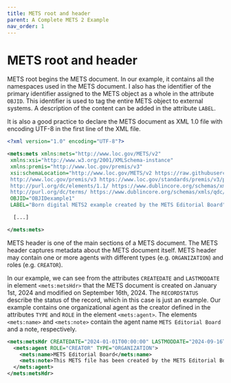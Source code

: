 ```yaml
---
title: METS root and header
parent: A Complete METS 2 Example
nav_order: 1
---
```

# METS root and header

METS root begins the METS document. In our example, it contains all the namespaces used in the METS document. I also has the identifier of the primary identifier assigned to the METS object as a whole in the attribute `OBJID`. This identifier is used to tag the entire METS object to external systems. A description of the content can be added in the attribute `LABEL`.

It is also a good practice to declare the METS document as XML 1.0 file with encoding UTF-8 in the first line of the XML file.

```xml
<?xml version="1.0" encoding="UTF-8"?>

<mets:mets xmlns:mets="http://www.loc.gov/METS/v2"
 xmlns:xsi="http://www.w3.org/2001/XMLSchema-instance"
 xmlns:premis="http://www.loc.gov/premis/v3"
 xsi:schemaLocation="http://www.loc.gov/METS/v2 https://raw.githubusercontent.com/mets/METS-schema/mets2/v2/mets.xsd
 http://www.loc.gov/premis/v3 https://www.loc.gov/standards/premis/v3/premis-v3-0.xsd
 http://purl.org/dc/elements/1.1/ https://www.dublincore.org/schemas/xmls/qdc/2008/02/11/dc.xsd
 http://purl.org/dc/terms/ https://www.dublincore.org/schemas/xmls/qdc/2008/02/11/dcterms.xsd" 
 OBJID="OBJIDexample1" 
 LABEL="Born digital METS2 example created by the METS Editorial Board">

  [...]

</mets:mets>
```

METS header is one of the main sections of a METS document. The METS header captures metadata about the METS document itself. METS header may contain one or more agents with different types (e.g. `ORGANIZATION`) and roles (e.g. `CREATOR`).

In our example, we can see from the attributes `CREATEDATE` and `LASTMODDATE` in element `<mets:metsHdr>` that the METS document is created on January 1st, 2024 and modified on September 16th, 2024. The `RECORDSTATUS` describe the status of the record, which in this case is just an example. Our example contains one organizational agent as the creator defined in the attributes `TYPE` and `ROLE` in the element `<mets:agent>`. The elements `<mets:name>` and `<mets:note>` contain the agent name `METS Editorial Board` and a note, respectively.

```xml
<mets:metsHdr CREATEDATE="2024-01-01T00:00:00" LASTMODDATE="2024-09-16T00:00:00" RECORDSTATUS="EXAMPLE">        
  <mets:agent ROLE="CREATOR" TYPE="ORGANIZATION">
    <mets:name>METS Editorial Board</mets:name>
    <mets:note>This METS file has been created by the METS Editorial Board as a METS2 example for born digital material</mets:note>
  </mets:agent>
</mets:metsHdr>
```
